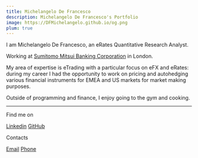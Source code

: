 ```yaml
---
title: Michelangelo De Francesco
description: Michelangelo De Francesco's Portfolio
image: https://DFMichelangelo.github.io/og.png
plum: true
---
```


<script setup lag="ts">
const isBasePath= window.location.pathname === "/"
</script>


<div v-if="isBasePath">
I am Michelangelo De Francesco, an eRates Quantitative Research Analyst.

Working at [<span i-mdi:bank-outline/> Sumitomo Mitsui Banking Corporation](https://www.smbcgroup.com/) in London.<br>

My area of expertise is eTrading with a particular focus on eFX and eRates: during my career I had the opportunity to work on pricing and autohedging various financial instruments for EMEA and US markets for market making purposes.

Outside of programming and finance, I enjoy going to the gym and cooking.

---
  <div flex="~ justify-between  ">
    <div>
      <div>Find me on</div>
      <p flex="~ gap-3 wrap" class="mt--1!">
        <a href="https://www.linkedin.com/in/dfmichelangelo/" target="_blank"><span op75 i-simple-icons-linkedin /> Linkedin</a>
        <a href="https://github.com/dfmichelangelo" target="_blank"><span op75 i-simple-icons-github /> GitHub</a>
      </p>
    </div>
    <div id="contacts">
      <div flex="~ justify-end">Contacts</div>
        <p flex="~ gap-3 wrap justify-end" class="mt--1!">
          <a href="mailto:df.michelangelo@gmail.com" target="_blank"><span op75 i-simple-icons-gmail /> Email</a>
          <a href="tel:+393316496194" target="_blank"><span op75 i-material-symbols:call /> Phone</a>
        </p>
    </div>
  </div>
</div>